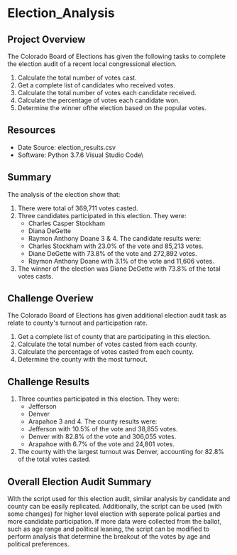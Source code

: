# Election_Analysis

## Project Overview
The Colorado Board of Elections has given the following tasks to complete the election audit of a recent local congressional election.

1. Calculate the total  number of votes cast.
2. Get a complete list of candidates who received votes.
3. Calculate the total number of votes each candidate received.
4. Calculate the percentage of votes each candidate won.
5. Determine the winner ofthe election based on the popular votes.

## Resources
- Date Source: election_results.csv
- Software: Python 3.7.6 Visual Studio Code\

## Summary
The analysis of the election show that:
1. There were total of 369,711 votes casted.
2. Three candidates participated in this election. They were:
    - Charles Casper Stockham
    - Diana DeGette
    - Raymon Anthony Doane
3 & 4. The candidate results were:
    - Charles Stockham with 23.0% of the vote and 85,213 votes.
    - Diane DeGette with 73.8% of the vote and 272,892 votes.
    - Raymon Anthony Doane with 3.1% of the vote and 11,606 votes.
5. The winner of the election was Diane DeGette with 73.8% of the total votes casts.

## Challenge Overiew
The Colorado Board of Elections has given additional election audit task as relate to county's turnout and participation rate.

1. Get a complete list of county that are participating in this election.
2. Calculate the total number of votes casted from each county.
3. Calculate the percentage of votes casted from each county.
4. Determine the county with the most turnout.

## Challenge Results
1. Three counties participated in this election. They were:
    - Jefferson
    - Denver
    - Arapahoe
3 and 4. The county results were:
    - Jefferson with 10.5% of the vote and 38,855 votes.
    - Denver with 82.8% of the vote and 306,055 votes.
    - Arapahoe with 6.7% of the vote and 24,801 votes.
5. The county with the largest turnout was Denver, accounting for 82.8% of the total votes casted.

## Overall Election Audit Summary
With the script used for this election audit, similar analysis by candidate and county can be easily replicated. Additionally, the script can be used (with some changes) for higher level election with seperate polical parties and more candidate participation. If more data were collected from the ballot, such as age range and political leaning, the script can be modified to perform analysis that determine the breakout of the votes by age and political preferences.


